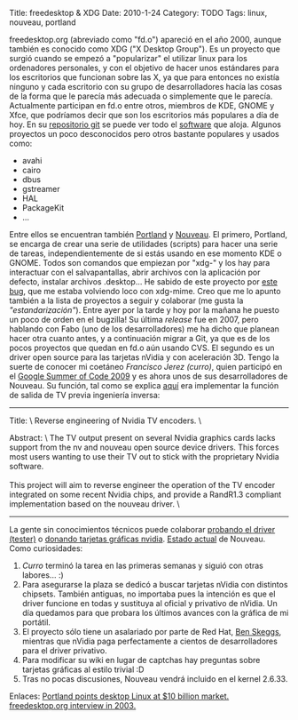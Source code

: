 Title: freedesktop & XDG
Date: 2010-1-24
Category: TODO
Tags: linux, nouveau, portland

freedesktop.org (abreviado como "fd.o") apareció en el año 2000, aunque también es conocido como XDG ("X Desktop Group"). Es un proyecto que
surgió cuando se empezó a "popularizar" el utilizar linux para los ordenadores personales, y con el objetivo de hacer unos estándares para
los escritorios que funcionan sobre las X, ya que para entonces no existía ninguno y cada escritorio con su grupo de desarrolladores hacía
las cosas de la forma que le parecía más adecuada o simplemente que le parecía. Actualmente participan en fd.o entre otros, miembros de KDE,
GNOME y Xfce, que podríamos decir que son los escritorios más populares a día de hoy. En su [repositorio git](http://cgit.freedesktop.org/)
se puede ver todo el [software](http://freedesktop.org/wiki/Software) que aloja. Algunos proyectos un poco desconocidos pero otros bastante
populares y usados como:

-   avahi
-   cairo
-   dbus
-   gstreamer
-   HAL
-   PackageKit
-   ...

Entre ellos se encuentran también [Portland](http://portland.freedesktop.org/wiki/) y [Nouveau](http://nouveau.freedesktop.org/). El
primero, Portland, se encarga de crear una serie de utilidades (scripts) para hacer una serie de tareas, independientemente de si estás
usando en ese momento KDE o GNOME. Todos son comandos que empiezan por "xdg-" y los hay para interactuar con el salvapantallas, abrir
archivos con la aplicación por defecto, instalar archivos .desktop... He sabido de este proyecto por [este
bug](http://bugs.freedesktop.org/show_bug.cgi?id=15828), que me estaba volviendo loco con xdg-mime. Creo que me lo apunto también a la lista
de proyectos a seguir y colaborar (me gusta la *"estandarización"*). Entre ayer por la tarde y hoy por la mañana he puesto un poco de orden
en el bugzilla! Su última *release* fue en 2007, pero hablando con Fabo (uno de los desarrolladores) me ha dicho que planean hacer otra
cuanto antes, y a continuación migrar a Git, ya que es de los pocos proyectos que quedan en fd.o aún usando CVS. El segundo es un driver
open source para las tarjetas nVidia y con aceleración 3D. Tengo la suerte de conocer mi coetáneo *Francisco Jerez (curro)*, quien participó
en el [Google Summer of Code 2009](http://code.google.com/soc) y es ahora unos de sus desarrolladores de Nouveau. Su función, tal como se
explica [aquí](http://socghop.appspot.com/gsoc/student_project/show/google/gsoc2009/xorg/t124025016929) era implementar la función de salida
de TV previa ingeniería inversa:

  ------------- ------------------------------------------------------------------------------------------------------------------------------------------------------------------------------------------------------------------------------
  Title: \      Reverse engineering of Nvidia TV encoders. \
                

  Abstract: \   The TV output present on several Nvidia graphics cards lacks support from the nv and nouveau open source device drivers. This forces most users wanting to use their TV out to stick with the proprietary Nvidia software. \
                \
                This project will aim to reverse engineer the operation of the TV encoder integrated on some recent Nvidia chips, and provide a RandR1.3 compliant implementation based on the nouveau driver. \
                
  ------------- ------------------------------------------------------------------------------------------------------------------------------------------------------------------------------------------------------------------------------

La gente sin conocimientos técnicos puede colaborar [probando el driver (tester)](http://nouveau.freedesktop.org/wiki/TestersWanted) o
[donando tarjetas gráficas nvidia](http://nouveau.freedesktop.org/wiki/HardwareDonations). [Estado
actual](http://nouveau.freedesktop.org/wiki/FeatureMatrix) de Nouveau. Como curiosidades:

1.  *Curro* terminó la tarea en las primeras semanas y siguió con otras labores... :)
2.  Para asegurarse la plaza se dedicó a buscar tarjetas nVidia con distintos chipsets. También antiguas, no importaba pues la intención es
    que el driver funcione en todas y sustituya al oficial y privativo de nVidia. Un día quedamos para que probara los últimos avances con
    la gráfica de mi portátil.
3.  El proyecto sólo tiene un asalariado por parte de Red Hat, [Ben Skeggs](http://skeggsb.livejournal.com/), mientras que nVidia paga
    perfectamente a cientos de desarrolladores para el driver privativo.
4.  Para modificar su wiki en lugar de captchas hay preguntas sobre tarjetas gráficas al estilo trivial :D
5.  Tras no pocas discusiones, Nouveau vendrá incluido en el kernel 2.6.33.

Enlaces: [Portland points desktop Linux at \$10 billion market.](http://desktoplinux.com/news/NS7435528984.html) [freedesktop.org interview
in 2003.](http://www.osnews.com/story/5215/The_Big_freedesktop_org_Interview) [](http://lainconscienciadepablo.net/content/freedesktop-xdg)
